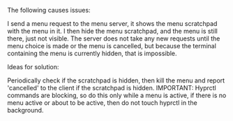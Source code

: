 The following causes issues:

I send a menu request to the menu server, it shows the menu scratchpad with the
menu in it. I then hide the menu scratchpad, and the menu is still there, just
not visible. The server does not take any new requests until the menu choice is
made or the menu is cancelled, but because the terminal containing the menu is
currently hidden, that is impossible. 

Ideas for solution:

Periodically check if the scratchpad is hidden, then kill the menu and report
'cancelled' to the client if the scratchpad is hidden. IMPORTANT: Hyprctl
commands are blocking, so do this only while a menu is active, if there is no
menu active or about to be active, then do not touch hyprctl in the background. 




